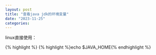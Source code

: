 ```yaml
---
layout: post
title: "查看java jdk的环境变量"
date: "2023-11-25"
categories: 
---
```

<p>linux直接使用：</p>

{% highlight %}
{% highlight %}echo $JAVA_HOME{% endhighlight %}

